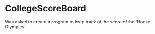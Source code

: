 # CollegeScoreBoard
Was asked to create a program to keep track of the score of the 'House Olympics'.
